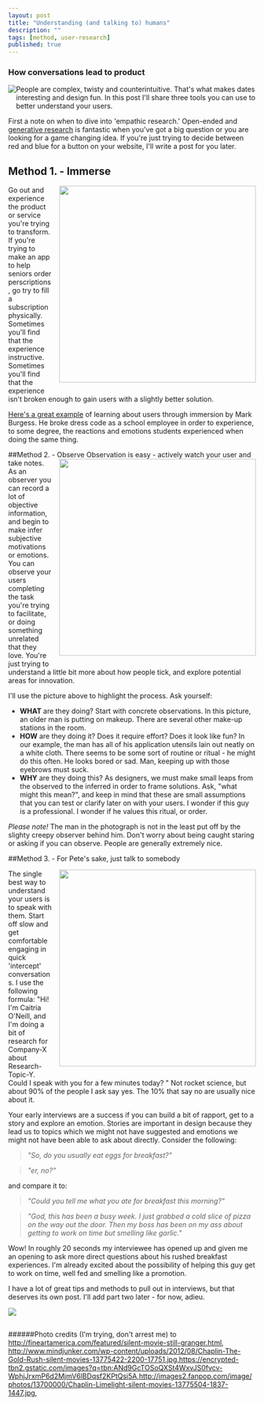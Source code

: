 ```yaml
---
layout: post
title: "Understanding (and talking to) humans"
description: ""
tags: [method, user-research]
published: true
---
```


### How conversations lead to product
[<img src="{% asset_path observation.png %}" style="float:left; margin-bottom: 25px">](http://www.youtube.com/watch?v=OITJxh51z3Q)
People are complex, twisty and counterintuitive. That's what makes dates interesting and design fun. In this post I'll share three tools you can use to better understand your users. 

First a note on when to dive into 'empathic research.' Open-ended and [generative research](http://johnnyholland.org/2012/03/finding-empathy-through-generative-research/) is fantastic when you've got a big question or you are looking for a game changing idea. If you're just trying to decide between red and blue for a button on your website, I'll write a post for you later.

## Method 1. - Immerse
<img src="{% asset_path chaplin.jpg %}" style="float:right; padding-left: 15px; margin-bottom: 15px;" width="400px">
Go out and experience the product or service you're trying to transform. If you're trying to make an app to help seniors order perscriptions, go try to fill a subscription physically. Sometimes you'll find that the experience instructive. Sometimes you'll find that the experience isn't broken enough to gain users with a slightly better solution. 

[Here's a great example](http://learningactivist.com/2013/06/28/insight-through-design-thinking-immersion/) of learning about users through immersion by Mark Burgess. He broke dress code as a school employee in order to experience, to some degree, the reactions and emotions students experienced when doing the same thing. 

##Method 2. - Observe
<img src="{% asset_path observe.jpg %}" style="float:right; padding-left: 15px; margin-bottom: 15px;" width="400px">Observation is easy - actively watch your user and take notes. As an observer you can record a lot of objective information, and begin to make infer subjective motivations or emotions. You can observe your users completing the task you're trying to facilitate, or doing something unrelated that they love. You're just trying to understand a little bit more about how people tick, and explore potential areas for innovation.

I'll use the picture above to highlight the process. Ask yourself:

- **WHAT** are they doing? Start with concrete observations. In this picture, an older man is putting on makeup. There are several other make-up stations in the room. 
- **HOW** are they doing it? Does it require effort? Does it look like fun? In our example, the man has all of his application utensils lain out neatly on a white cloth. There seems to be some sort of routine or ritual - he might do this often. He looks bored or sad. Man, keeping up with those eyebrows must suck. 
- **WHY** are they doing this? As designers, we must make small leaps from the observed to the inferred in order to frame solutions. Ask, "what might this mean?", and keep in mind that these are small assumptions that you can test or clarify later on with your users. I wonder if this guy is a professional. I wonder if he values this ritual, or order.  

*Please note!* The man in the photograph is not in the least put off by the slighty creepy observer behind him. Don't worry about being caught staring or asking if you can observe. People are generally extremely  nice. 

##Method 3. - For Pete's sake, just talk to somebody

<img src="{% asset_path interview.jpg %}" style="float:right; padding-left: 15px; margin-bottom: 15px;" width="400px">

The single best way to understand your users is to speak with them. Start off slow and get comfortable engaging in quick 'intercept' conversations. I use the following formula: 
"Hi! I'm Caitria O'Neill, and I'm doing a bit of research for Company-X about Research-Topic-Y. Could I speak with you for a few minutes today? "
Not rocket science, but about 90% of the people I ask say yes. The 10% that say no are usually nice about it. 

Your early interviews are a success if you can build a bit of rapport, get to a story and explore an emotion. Stories are important in design because they lead us to topics which we might not have suggested and emotions we might not have been able to ask about directly. Consider the following: 

>*"So, do you usually eat eggs for breakfast?"*

>*"er, no?"*

and compare it to: 

>*"Could you tell me what you ate for breakfast this morning?"*

>*"God, this has been a busy week. I just grabbed a cold slice of pizza on the way out the door. Then my boss has been on my ass about getting to work on time but smelling like garlic."*

Wow! In roughly 20 seconds my interviewee has opened up and given me an opening to ask more direct questions about his rushed breakfast experiences. I'm already excited about the possibility of helping this guy get to work on time, well fed and smelling like a promotion. 


I have a lot of great tips and methods to pull out in interviews, but that deserves its own post. I'll add part two later - for now, adieu. 


<img src="{% asset_path theend.png %}" style="text-align:center; margin-bottom: 15px;">


######Photo credits (I'm trying, don't arrest me) to http://fineartamerica.com/featured/silent-movie-still-granger.html, http://www.mindjunker.com/wp-content/uploads/2012/08/Chaplin-The-Gold-Rush-silent-movies-13775422-2200-17751.jpg,https://encrypted-tbn2.gstatic.com/images?q=tbn:ANd9GcTOSoQXSt4WxvJS0fvcv-WphjJrxmP6d2MjmV6lBDqsf2KPtQsi5A,http://images2.fanpop.com/image/photos/13700000/Chaplin-Limelight-silent-movies-13775504-1837-1447.jpg, 